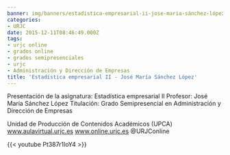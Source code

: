 ```yaml
---
banner: img/banners/estadistica-empresarial-ii-jose-maria-sánchez-lópez.jpg
categories:
- URJC
date: 2015-12-11T08:46:49.000Z
tags:
- urjc online
- grados online
- grados semipresenciales
- urjc
- Administración y Dirección de Empresas
title: 'Estadística empresarial II - José María Sánchez López'
---
```


Presentación de la asignatura: Estadística empresarial II
Profesor: José María Sánchez López
Titulación: Grado Semipresencial en Administración y Dirección de Empresas

Unidad de Producción de Contenidos Académicos (UPCA)
www.aulavirtual.urjc.es
www.online.urjc.es
@URJConline

{{< youtube Pt387r1IoY4 >}}
